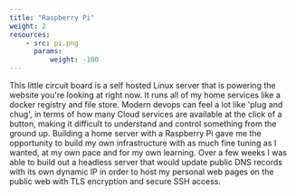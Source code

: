 ```yaml
---
title: "Raspberry Pi"
weight: 2
resources:
    - src: pi.png
      params:
          weight: -100
---
```


This little circuit board is a self hosted Linux server that is powering the website you're
looking at right now. It runs all of my home services like a docker registry and file store.
Modern devops can feel a lot like 'plug and chug', in terms of how many Cloud services are available
at the click of a button, making it difficult to understand and control something
from the ground up. Building a home server with a Raspberry Pi gave me the opportunity
to build my own infrastructure with as much fine tuning as I wanted, at my own pace and for my
own learning. Over a few weeks I was able to build out a headless server that
would update public DNS records with its own dynamic IP in order to host my
personal web pages on the public web with TLS encryption and secure SSH access.
